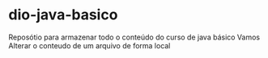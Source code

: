 # dio-java-basico
Reposótio para armazenar todo o conteúdo do curso de java básico
Vamos Alterar o conteudo de um arquivo de forma local